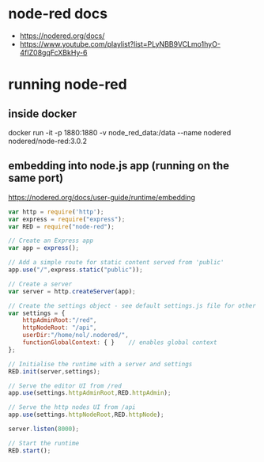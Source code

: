 # node-red docs

- https://nodered.org/docs/
- https://www.youtube.com/playlist?list=PLyNBB9VCLmo1hyO-4fIZ08gqFcXBkHy-6


# running node-red

## inside docker

docker run -it -p 1880:1880 -v node_red_data:/data --name nodered nodered/node-red:3.0.2

## embedding into node.js app (running on the same port)

https://nodered.org/docs/user-guide/runtime/embedding

```js
var http = require('http');
var express = require("express");
var RED = require("node-red");

// Create an Express app
var app = express();

// Add a simple route for static content served from 'public'
app.use("/",express.static("public"));

// Create a server
var server = http.createServer(app);

// Create the settings object - see default settings.js file for other options
var settings = {
    httpAdminRoot:"/red",
    httpNodeRoot: "/api",
    userDir:"/home/nol/.nodered/",
    functionGlobalContext: { }    // enables global context
};

// Initialise the runtime with a server and settings
RED.init(server,settings);

// Serve the editor UI from /red
app.use(settings.httpAdminRoot,RED.httpAdmin);

// Serve the http nodes UI from /api
app.use(settings.httpNodeRoot,RED.httpNode);

server.listen(8000);

// Start the runtime
RED.start();
```